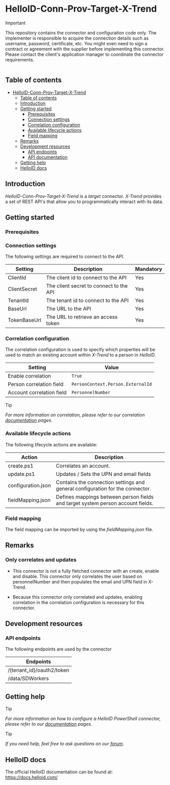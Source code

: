# HelloID-Conn-Prov-Target-X-Trend

> [!IMPORTANT]
> This repository contains the connector and configuration code only. The implementer is responsible to acquire the connection details such as username, password, certificate, etc. You might even need to sign a contract or agreement with the supplier before implementing this connector. Please contact the client's application manager to coordinate the connector requirements.

<p align="center">
  <img src="">
</p>

## Table of contents

- [HelloID-Conn-Prov-Target-X-Trend](#helloid-conn-prov-target-X-Trend)
  - [Table of contents](#table-of-contents)
  - [Introduction](#introduction)
  - [Getting started](#getting-started)
    - [Prerequisites](#prerequisites)
    - [Connection settings](#connection-settings)
    - [Correlation configuration](#correlation-configuration)
    - [Available lifecycle actions](#available-lifecycle-actions)
    - [Field mapping](#field-mapping)
  - [Remarks](#remarks)
  - [Development resources](#development-resources)
    - [API endpoints](#api-endpoints)
    - [API documentation](#api-documentation)
  - [Getting help](#getting-help)
  - [HelloID docs](#helloid-docs)

## Introduction

_HelloID-Conn-Prov-Target-X-Trend_ is a _target_ connector. _X-Trend_ provides a set of REST API's that allow you to programmatically interact with its data.

## Getting started

### Prerequisites

### Connection settings

The following settings are required to connect to the API.

| Setting      | Description                             | Mandatory |
| ------------ | ----------------------------------------| --------- |
| ClientId     | The client id to connect to the API     | Yes       |
| ClientSecret | The client secret to connect to the API | Yes       |
| TenantId     | The tenant id to connect to the API     | Yes       |
| BaseUrl      | The URL to the API                      | Yes       |
| TokenBaseUrl | The URL to retrieve an access token     | Yes       |

### Correlation configuration

The correlation configuration is used to specify which properties will be used to match an existing account within _X-Trend_ to a person in _HelloID_.

| Setting                   | Value                             |
| ------------------------- | --------------------------------- |
| Enable correlation        | `True`                            |
| Person correlation field  | `PersonContext.Person.ExternalId` |
| Account correlation field | `PersonnelNumber`                 |

> [!TIP]
> _For more information on correlation, please refer to our correlation [documentation](https://docs.helloid.com/en/provisioning/target-systems/powershell-v2-target-systems/correlation.html) pages_.

### Available lifecycle actions

The following lifecycle actions are available:

| Action                                  | Description                                                                     |
| --------------------------------------- | --------------------------------------------------------------------------------|
| create.ps1                              | Correlates an account.                                                          |
| update.ps1                              | Updates / Sets the UPN and email fields                                         |
| configuration.json                      | Contains the connection settings and general configuration for the connector.   |
| fieldMapping.json                       | Defines mappings between person fields and target system person account fields. |

### Field mapping

The field mapping can be imported by using the _fieldMapping.json_ file.

## Remarks

### Only correlates and updates
- This connector is not a fully fletched connector with an create, enable and disable. This connector only correlates the user based on personnelNumber and then populates the email and UPN field in X-Trend.

- Because this connector only correlated and updates, enabling correlation in the correlation configuration is necessary for this connector. 

## Development resources

### API endpoints

The following endpoints are used by the connector 

| Endpoints                    |
| ---------------------------- |
| /{tenant_id}/oauth2/token    |
| /data/SDWorkers              |

## Getting help

> [!TIP]
> _For more information on how to configure a HelloID PowerShell connector, please refer to our [documentation](https://docs.helloid.com/en/provisioning/target-systems/powershell-v2-target-systems.html) pages_.

> [!TIP]
>  _If you need help, feel free to ask questions on our [forum](https://forum.helloid.com/forum/helloid-connectors/provisioning/5348-helloid-conn-prov-target-x-tend)_.

## HelloID docs

The official HelloID documentation can be found at: https://docs.helloid.com/
